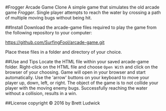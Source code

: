 #Frogger Arcade Game Clone
A simple game that simulates the old arcade game _Frogger_. Single player attempts to reach the water by crossing a path of 
multiple moving bugs without being hit.

##Install
Download the arcade-game files required to play the game from the following repository to your computer:

https://github.com/SurfingFool/arcade-game.git

Place these files in a folder and directory of your choice.

##Use and Tips
Locate the HTML file within your saved arcade-game folder. Right-click on the HTML file and choose ```Open With``` and click 
on the browser of your choosing.  Game will open in your browser and start automatically.  Use the 'arrow' buttons on your 
keyboard to move your player up, down, left, or right.  The object of the game is to not collide your player with the moving
enemy bugs.  Successfully reaching the water without a collision, results in a win.

##License
copyright &copy; 2016 by Brett Ludwick
